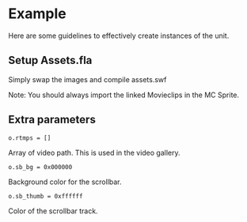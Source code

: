 # Example

Here are some guidelines to effectively create instances of the unit.

## Setup Assets.fla

Simply swap the images and compile assets.swf

Note: You should always import the linked Movieclips in the MC Sprite.

## Extra parameters

	o.rtmps = []

Array of video path. This is used in the video gallery.

	o.sb_bg = 0x000000

Background color for the scrollbar.

	o.sb_thumb = 0xffffff

Color of the scrollbar track.




